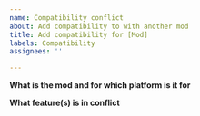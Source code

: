 ```yaml
---
name: Compatibility conflict
about: Add compatibility to with another mod
title: Add compatibility for [Mod]
labels: Compatibility
assignees: ''

---
```


**What is the mod and for which platform is it for**

**What feature(s) is in conflict**
